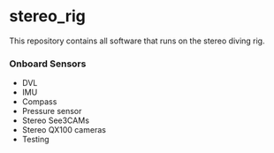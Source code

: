 stereo_rig
==========

This repository contains all software that runs on the stereo diving rig.


### Onboard Sensors

* DVL
* IMU
* Compass
* Pressure sensor
* Stereo See3CAMs
* Stereo QX100 cameras
* Testing
